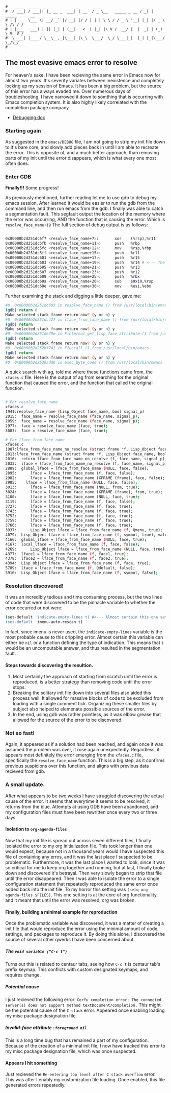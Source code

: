 ```text
#   ____   ____  _             _       ___                  __ _
#  / ___| / ___|| |_ __ _  ___| | __  / _ \__   _____ _ __ / _| | _____      __
# | |     \___ \| __/ _` |/ __| |/ / | | | \ \ / / _ \ '__| |_| |/ _ \ \ /\ / /
# | |___   ___) | || (_| | (__|   <  | |_| |\ V /  __/ |  |  _| | (_) \ V  V /
#  \____| |____/ \__\__,_|\___|_|\_\  \___/  \_/ \___|_|  |_| |_|\___/ \_/\_/
#
```

## The most evasive emacs error to resolve

For heaven's sake, I have been recieving the same error in Emacs now for almost two years. It's severity
variates between inexistence and completely locking up my session of Emacs. It has been a big problem, but the
source of this error has always evaded me. Over numerous days of troubleshooting, I have narrowed it down to
somthing that is occurring with Emacs completion system. It is also highly likely correlated with the
completion package company.

- [Debugging doc](https://github.com/emacs-mirror/emacs/blob/master/etc/DEBUG)

### Starting again

As suggested in the `emacs/DEBUG` file, I am not going to strip my init file down to it's bare core, and
slowly add pieces back in until I am able to recreate the error. This is opposite of, and a much better
approach, than removing parts of my init until the error disappears, which is what every one most often does.


### Enter GDB

__Finally!!!__ Some progress!

As previously mentioned, further reading let me to use gdb to debug my emacs session. After learned it would
be easier to run the gdb from the command line, and then run emacs from the gdb. I finally was able to catch a
segmentation fault. This segfault output the location of the memory where the error was occurring, AND the
function that is causing the error. Which is `resolve_face_name+19` The full section of debug output is as
follows:

```bash

0x00000b2d251dc5f7 <resolve_face_name+7>:       xor    (%rsp),%r11
0x00000b2d251dc5fb <resolve_face_name+11>:      push   %rbp
0x00000b2d251dc5fc <resolve_face_name+12>:      mov    %rsp,%rbp
0x00000b2d251dc5ff <resolve_face_name+15>:      push   %r11
0x00000b2d251dc601 <resolve_face_name+17>:      push   %r15
0x00000b2d251dc603 <resolve_face_name+19>:      push   %r14 # <--- The error occurred here.
0x00000b2d251dc605 <resolve_face_name+21>:      push   %r13
0x00000b2d251dc607 <resolve_face_name+23>:      push   %r12
0x00000b2d251dc609 <resolve_face_name+25>:      push   %rbx
0x00000b2d251dc60a <resolve_face_name+26>:      sub    $0x10,%rsp
0x00000b2d251dc60e <resolve_face_name+30>:      mov    %esi,%ebx
```

Further examining the stack and digging a little deeper, gave me:

```bash
#0  0x00000b2d251dc603 in resolve_face_name () from /usr/local/bin/emacs
(gdb) return 0
Make selected stack frame return now? (y or n) y
#0  0x00000b2d251dc427 in lface_from_face_name () from /usr/local/bin/emacs
(gdb) return
Make selected stack frame return now? (y or n) y
#0  0x00000b2d251de79e in Finternal_get_lisp_face_attribute () from /usr/local/bin/emacs
(gdb) return
Make selected stack frame return now? (y or n) y
#0  0x00000b2d252bf741 in Ffuncall () from /usr/local/bin/emacs
(gdb) return
Make selected stack frame return now? (y or n) y
#0  0x00000b2d2530add6 in exec_byte_code () from /usr/local/bin/emacs
```

A quick search with ag, told me where these functions came from, the `xfaces.c` file. Here is the output of ag
from searching for the original function that caused the error, and the function that called the original function.

```bash

# For resolve_face_name
xfaces.c
1941:resolve_face_name (Lisp_Object face_name, bool signal_p)
2015:  face_name = resolve_face_name (face_name, signal_p);
2059:  face_name = resolve_face_name (face_name, signal_p);
2977:  face = resolve_face_name (face, true);
3083:  face = resolve_face_name (face, true);

# For lface_from_face_name
xfaces.c
1987:lface_from_face_name_no_resolve (struct frame *f, Lisp_Object face_name,
2013:lface_from_face_name (struct frame *f, Lisp_Object face_name, bool signal_p)
2016:  return lface_from_face_name_no_resolve (f, face_name, signal_p);
2033:  lface = lface_from_face_name_no_resolve (f, face_name, signal_p);
2889:  global_lface = lface_from_face_name (NULL, face, false);
2895:      lface = lface_from_face_name (f, face, false);
2982:      lface = lface_from_face_name (XFRAME (frame), face, false);
2985:    lface = lface_from_face_name (NULL, face, false);
3013:      lface = lface_from_face_name (NULL, from, true);
3024:      lface = lface_from_face_name (XFRAME (frame), from, true);
3100:      lface = lface_from_face_name (NULL, face, true);
3119:      lface = lface_from_face_name (f, face, false);
3727:      lface = lface_from_face_name (f, face, true);
3743:      lface = lface_from_face_name (f, face, true);
3752:      lface = lface_from_face_name (f, face, true);
3759:      lface = lface_from_face_name (f, face, true);
3766:      lface = lface_from_face_name (f, face, true);
3937:      Lisp_Object lface = lface_from_face_name (f, Qmenu, true);
4079:  Lisp_Object lface = lface_from_face_name (f, symbol, true), value = Qnil;
4166:  global_lface = lface_from_face_name (NULL, face, true);
4167:  local_lface = lface_from_face_name (f, face, false);
4269:      Lisp_Object lface = lface_from_face_name (NULL, face, true);
4377:  lface1 = lface_from_face_name (f, face1, true);
4378:  lface2 = lface_from_face_name (f, face2, true);
4394:  Lisp_Object lface = lface_from_face_name (f, face, true);
5789:  lface = lface_from_face_name (f, Qdefault, false);
5910:  Lisp_Object lface = lface_from_face_name (f, symbol, false);
```

### Resolution discovered!

It was an incredibly tedious and time consuming process, but the two lines of code that were discovered to be
the pinnacle variable to whether the error occurred or not were:

```bash
(set-default 'indicate-empty-lines t) #<--- Almost certain this one setting was the cause of the issue.
(set-default 'imenu-auto-rescan t)
```

In fact, since imenu is never used, the `indicate-empty-lines` variable is the most probable cause to this
crippling error. Almost certain this variable can either be `nil` or a function defining the type of
indication. This means that `t` would be an uncomputable answer, and thus resulted in the segmentation fault.

#### Steps towards discovering the resultion.

1. Most certainly the approach of starting from scratch until the error is reproduced, is a better strategy
	 than removing code until the error stops.
2. Breaking the solitary init file down into several files also aided this process well. It allowed for
	 massive blocks of code to be excluded from loading with a single comment tick. Organizing these smaller
	 files by subject also helped to elemenate possible sources of the error.
3. In the end, using gdb was rather pointless, as it was elbow grease that allowed for the source of the error
	 to be discovered.

### Not so fast!

Again, it appeared as if a solution had been reached, and again once it was assumed the problem was over, it
rose again unexpectedly. Regardless, it appears most definitely the error emerging from the `xfaces.c` file,
specifically the `resolve_face_name` function. This is a big step, as it confirms previous suspicions over
this function, and aligns with previous data recieved from gdb.

### A small update.

After what appears to be two weeks I have struggled discovering the actual cause of the error. It seems that
everytime it seems to be resolved, it returns from the blue. Attempts at using GDB have been abandoned, and my
configuration files must have been rewritten once every two or three days.

#### Isolation to `org-agenda-files`

Now that my init file is spread out across seven different files, I finally isolated the error to my org
initialization file. This took longer than one would expect, because not in a thousand years would I have
suspected this file of containing any erros, and it was the last place I suspected to be problematic.
Furthermore, it was the last place I wanted to look, since it was so critical for me to keep org together and
running, but at last, I finally broke down and discovered it's betrayal. Then very slowly began to strip that
file until the error disappeared. Then I was able to isolate the error to a single configuration statement
that repeatedly reproduced the same error once added back into the init file. To my horror this setting was
`(setq org-agenda-files $FILES)`. This one setting is at the core of org functionality, and it meant that
until the error was resolved, org was broken.

#### Finally, building a minimal example for reproduction

Once the problematic variable was discovered, it was a matter of creating a init file that would reproduce the
error using the minimal amount of code, settings, and packages to reproduce it. By doing this alone, I
discovered the source of several other qwerks I have been concerned about.

##### The `void variable ("C-c t")`

Turns out this is related to centaur tabs, seeing how `C-c t` is centaur tab's prefix keymap. This conflicts
with custom designated keymaps, and requires change.

##### Potential cause

I just recieved the following error:
	`Corfu completion error: The connected server(s) does not support method textDocument/completion.`
This might be the potential cause of the `C-stack` error. Appeared once enabling loading my misc package
designation file.

##### Invalid-face attribute `:foreground nil`

This is a long time bug that has remained a part of my configuration. Because of the creation of a minimal
init file, I now have tracked this error to my misc package designation file, which was once suspected.

#### Appears I hit something

Just recieved the `Re-entering top level after C stack overflow` error. This was after I enably my
customization file loading. Once enabled, this file generated errors repeatedly.
